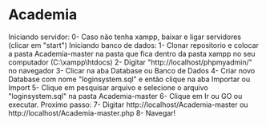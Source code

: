 # Academia
Iniciando servidor:
0- Caso não tenha xampp, baixar e ligar servidores (clicar em "start")
Iniciando banco de dados:
1- Clonar repositorio e colocar a pasta Academia-master na pasta  que fica dentro da pasta xampp no seu computador (C:\xampp\htdocs)
2- Digitar "http://localhost/phpmyadmin/" no navegador
3- Clicar na aba Database ou Banco de Dados 
4- Criar novo Database com nome "loginsystem.sql" e então clique na aba Importar ou Import
5- Clique em pesquisar arquivo e selecione o arquivo "loginsystem.sql" na pasta Academia-master
6- Clique em Ir ou GO ou executar.
Proximo passo:
7- Digitar http://localhost/Academia-master ou http://localhost/Academia-master.php
8- Navegar!
